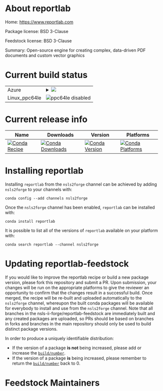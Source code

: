 About reportlab
===============

Home: https://www.reportlab.com

Package license: BSD 3-Clause

Feedstock license: BSD 3-Clause

Summary: Open-source engine for creating complex, data-driven PDF documents and custom vector graphics



Current build status
====================


<table>
    
  <tr>
    <td>Azure</td>
    <td>
      <details>
        <summary>
          <a href="https://dev.azure.com/nsls2forge/nsls2forge/_build/latest?definitionId=103&branchName=master">
            <img src="https://dev.azure.com/nsls2forge/nsls2forge/_apis/build/status/reportlab-feedstock?branchName=master">
          </a>
        </summary>
        <table>
          <thead><tr><th>Variant</th><th>Status</th></tr></thead>
          <tbody><tr>
              <td>linux_python3.6</td>
              <td>
                <a href="https://dev.azure.com/nsls2forge/nsls2forge/_build/latest?definitionId=103&branchName=master">
                  <img src="https://dev.azure.com/nsls2forge/nsls2forge/_apis/build/status/reportlab-feedstock?branchName=master&jobName=linux&configuration=linux_python3.6" alt="variant">
                </a>
              </td>
            </tr><tr>
              <td>linux_python3.7</td>
              <td>
                <a href="https://dev.azure.com/nsls2forge/nsls2forge/_build/latest?definitionId=103&branchName=master">
                  <img src="https://dev.azure.com/nsls2forge/nsls2forge/_apis/build/status/reportlab-feedstock?branchName=master&jobName=linux&configuration=linux_python3.7" alt="variant">
                </a>
              </td>
            </tr><tr>
              <td>linux_python3.8</td>
              <td>
                <a href="https://dev.azure.com/nsls2forge/nsls2forge/_build/latest?definitionId=103&branchName=master">
                  <img src="https://dev.azure.com/nsls2forge/nsls2forge/_apis/build/status/reportlab-feedstock?branchName=master&jobName=linux&configuration=linux_python3.8" alt="variant">
                </a>
              </td>
            </tr><tr>
              <td>osx_python3.6</td>
              <td>
                <a href="https://dev.azure.com/nsls2forge/nsls2forge/_build/latest?definitionId=103&branchName=master">
                  <img src="https://dev.azure.com/nsls2forge/nsls2forge/_apis/build/status/reportlab-feedstock?branchName=master&jobName=osx&configuration=osx_python3.6" alt="variant">
                </a>
              </td>
            </tr><tr>
              <td>osx_python3.7</td>
              <td>
                <a href="https://dev.azure.com/nsls2forge/nsls2forge/_build/latest?definitionId=103&branchName=master">
                  <img src="https://dev.azure.com/nsls2forge/nsls2forge/_apis/build/status/reportlab-feedstock?branchName=master&jobName=osx&configuration=osx_python3.7" alt="variant">
                </a>
              </td>
            </tr><tr>
              <td>osx_python3.8</td>
              <td>
                <a href="https://dev.azure.com/nsls2forge/nsls2forge/_build/latest?definitionId=103&branchName=master">
                  <img src="https://dev.azure.com/nsls2forge/nsls2forge/_apis/build/status/reportlab-feedstock?branchName=master&jobName=osx&configuration=osx_python3.8" alt="variant">
                </a>
              </td>
            </tr><tr>
              <td>win_python3.6</td>
              <td>
                <a href="https://dev.azure.com/nsls2forge/nsls2forge/_build/latest?definitionId=103&branchName=master">
                  <img src="https://dev.azure.com/nsls2forge/nsls2forge/_apis/build/status/reportlab-feedstock?branchName=master&jobName=win&configuration=win_python3.6" alt="variant">
                </a>
              </td>
            </tr><tr>
              <td>win_python3.7</td>
              <td>
                <a href="https://dev.azure.com/nsls2forge/nsls2forge/_build/latest?definitionId=103&branchName=master">
                  <img src="https://dev.azure.com/nsls2forge/nsls2forge/_apis/build/status/reportlab-feedstock?branchName=master&jobName=win&configuration=win_python3.7" alt="variant">
                </a>
              </td>
            </tr><tr>
              <td>win_python3.8</td>
              <td>
                <a href="https://dev.azure.com/nsls2forge/nsls2forge/_build/latest?definitionId=103&branchName=master">
                  <img src="https://dev.azure.com/nsls2forge/nsls2forge/_apis/build/status/reportlab-feedstock?branchName=master&jobName=win&configuration=win_python3.8" alt="variant">
                </a>
              </td>
            </tr>
          </tbody>
        </table>
      </details>
    </td>
  </tr>
  <tr>
    <td>Linux_ppc64le</td>
    <td>
      <img src="https://img.shields.io/badge/ppc64le-disabled-lightgrey.svg" alt="ppc64le disabled">
    </td>
  </tr>
</table>

Current release info
====================

| Name | Downloads | Version | Platforms |
| --- | --- | --- | --- |
| [![Conda Recipe](https://img.shields.io/badge/recipe-reportlab-green.svg)](https://anaconda.org/nsls2forge/reportlab) | [![Conda Downloads](https://img.shields.io/conda/dn/nsls2forge/reportlab.svg)](https://anaconda.org/nsls2forge/reportlab) | [![Conda Version](https://img.shields.io/conda/vn/nsls2forge/reportlab.svg)](https://anaconda.org/nsls2forge/reportlab) | [![Conda Platforms](https://img.shields.io/conda/pn/nsls2forge/reportlab.svg)](https://anaconda.org/nsls2forge/reportlab) |

Installing reportlab
====================

Installing `reportlab` from the `nsls2forge` channel can be achieved by adding `nsls2forge` to your channels with:

```
conda config --add channels nsls2forge
```

Once the `nsls2forge` channel has been enabled, `reportlab` can be installed with:

```
conda install reportlab
```

It is possible to list all of the versions of `reportlab` available on your platform with:

```
conda search reportlab --channel nsls2forge
```




Updating reportlab-feedstock
============================

If you would like to improve the reportlab recipe or build a new
package version, please fork this repository and submit a PR. Upon submission,
your changes will be run on the appropriate platforms to give the reviewer an
opportunity to confirm that the changes result in a successful build. Once
merged, the recipe will be re-built and uploaded automatically to the
`nsls2forge` channel, whereupon the built conda packages will be available for
everybody to install and use from the `nsls2forge` channel.
Note that all branches in the nsls-ii-forge/reportlab-feedstock are
immediately built and any created packages are uploaded, so PRs should be based
on branches in forks and branches in the main repository should only be used to
build distinct package versions.

In order to produce a uniquely identifiable distribution:
 * If the version of a package **is not** being increased, please add or increase
   the [``build/number``](https://conda.io/docs/user-guide/tasks/build-packages/define-metadata.html#build-number-and-string).
 * If the version of a package **is** being increased, please remember to return
   the [``build/number``](https://conda.io/docs/user-guide/tasks/build-packages/define-metadata.html#build-number-and-string)
   back to 0.

Feedstock Maintainers
=====================


